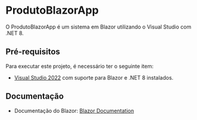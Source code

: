 # ProdutoBlazorApp

O ProdutoBlazorApp é um sistema em Blazor utilizando o Visual Studio com .NET 8.

## Pré-requisitos

Para executar este projeto, é necessário ter o seguinte item:

- [Visual Studio 2022](https://visualstudio.microsoft.com/pt-br/vs/) com suporte para Blazor e .NET 8 instalados.

## Documentação

- Documentação do Blazor: [Blazor Documentation](https://docs.microsoft.com/pt-br/aspnet/core/blazor/?view=aspnetcore-8.0)